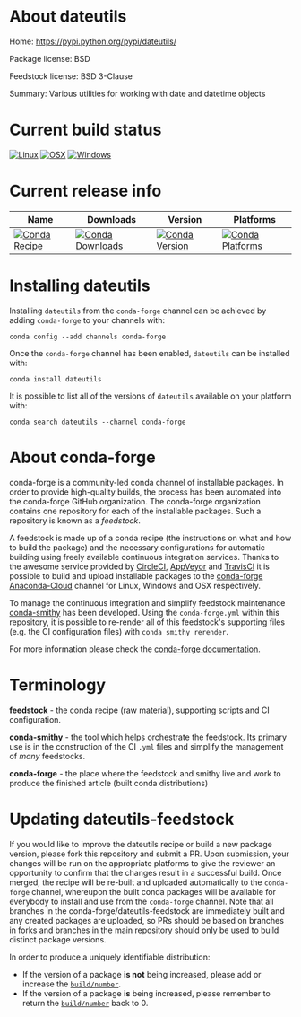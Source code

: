 About dateutils
===============

Home: https://pypi.python.org/pypi/dateutils/

Package license: BSD

Feedstock license: BSD 3-Clause

Summary: Various utilities for working with date and datetime objects



Current build status
====================

[![Linux](https://img.shields.io/circleci/project/github/conda-forge/dateutils-feedstock/master.svg?label=Linux)](https://circleci.com/gh/conda-forge/dateutils-feedstock)
[![OSX](https://img.shields.io/travis/conda-forge/dateutils-feedstock/master.svg?label=macOS)](https://travis-ci.org/conda-forge/dateutils-feedstock)
[![Windows](https://img.shields.io/appveyor/ci/conda-forge/dateutils-feedstock/master.svg?label=Windows)](https://ci.appveyor.com/project/conda-forge/dateutils-feedstock/branch/master)

Current release info
====================

| Name | Downloads | Version | Platforms |
| --- | --- | --- | --- |
| [![Conda Recipe](https://img.shields.io/badge/recipe-dateutils-green.svg)](https://anaconda.org/conda-forge/dateutils) | [![Conda Downloads](https://img.shields.io/conda/dn/conda-forge/dateutils.svg)](https://anaconda.org/conda-forge/dateutils) | [![Conda Version](https://img.shields.io/conda/vn/conda-forge/dateutils.svg)](https://anaconda.org/conda-forge/dateutils) | [![Conda Platforms](https://img.shields.io/conda/pn/conda-forge/dateutils.svg)](https://anaconda.org/conda-forge/dateutils) |

Installing dateutils
====================

Installing `dateutils` from the `conda-forge` channel can be achieved by adding `conda-forge` to your channels with:

```
conda config --add channels conda-forge
```

Once the `conda-forge` channel has been enabled, `dateutils` can be installed with:

```
conda install dateutils
```

It is possible to list all of the versions of `dateutils` available on your platform with:

```
conda search dateutils --channel conda-forge
```


About conda-forge
=================

conda-forge is a community-led conda channel of installable packages.
In order to provide high-quality builds, the process has been automated into the
conda-forge GitHub organization. The conda-forge organization contains one repository
for each of the installable packages. Such a repository is known as a *feedstock*.

A feedstock is made up of a conda recipe (the instructions on what and how to build
the package) and the necessary configurations for automatic building using freely
available continuous integration services. Thanks to the awesome service provided by
[CircleCI](https://circleci.com/), [AppVeyor](https://www.appveyor.com/)
and [TravisCI](https://travis-ci.org/) it is possible to build and upload installable
packages to the [conda-forge](https://anaconda.org/conda-forge)
[Anaconda-Cloud](https://anaconda.org/) channel for Linux, Windows and OSX respectively.

To manage the continuous integration and simplify feedstock maintenance
[conda-smithy](https://github.com/conda-forge/conda-smithy) has been developed.
Using the ``conda-forge.yml`` within this repository, it is possible to re-render all of
this feedstock's supporting files (e.g. the CI configuration files) with ``conda smithy rerender``.

For more information please check the [conda-forge documentation](https://conda-forge.org/docs/).

Terminology
===========

**feedstock** - the conda recipe (raw material), supporting scripts and CI configuration.

**conda-smithy** - the tool which helps orchestrate the feedstock.
                   Its primary use is in the construction of the CI ``.yml`` files
                   and simplify the management of *many* feedstocks.

**conda-forge** - the place where the feedstock and smithy live and work to
                  produce the finished article (built conda distributions)


Updating dateutils-feedstock
============================

If you would like to improve the dateutils recipe or build a new
package version, please fork this repository and submit a PR. Upon submission,
your changes will be run on the appropriate platforms to give the reviewer an
opportunity to confirm that the changes result in a successful build. Once
merged, the recipe will be re-built and uploaded automatically to the
`conda-forge` channel, whereupon the built conda packages will be available for
everybody to install and use from the `conda-forge` channel.
Note that all branches in the conda-forge/dateutils-feedstock are
immediately built and any created packages are uploaded, so PRs should be based
on branches in forks and branches in the main repository should only be used to
build distinct package versions.

In order to produce a uniquely identifiable distribution:
 * If the version of a package **is not** being increased, please add or increase
   the [``build/number``](https://conda.io/docs/user-guide/tasks/build-packages/define-metadata.html#build-number-and-string).
 * If the version of a package **is** being increased, please remember to return
   the [``build/number``](https://conda.io/docs/user-guide/tasks/build-packages/define-metadata.html#build-number-and-string)
   back to 0.
